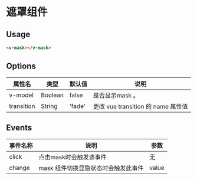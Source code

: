 # 遮罩组件

## Usage

```html
<v-mask></v-mask>
```

## Options

属性名   |    类型    |    默认值    |   说明
----    | ----    | ----    | ----    |
v-model |  Boolean  | false | 是否显示mask 。
transition | String | 'fade' | 更改 vue transition 的 name 属性值

## Events
事件名称   |    说明    |    参数
----    | ----    | ----
click |  点击mask时会触发该事件  | 无
change | mask 组件切换显隐状态时会触发此事件 | value
